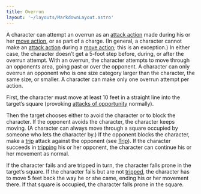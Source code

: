 ```yaml
---
title: Overrun
layout: '~/layouts/MarkdownLayout.astro'
---
```

A character can attempt an overrun as an [attack action](/modern.d20.srd/combat/attack.actions) made during his or her [move action](/modern.d20.srd/combat/move.actions), or as part of a charge. (In
general, a character cannot make an [attack action](/modern.d20.srd/combat/attack.actions) during a [move action](/modern.d20.srd/combat/move.actions); this is an exception.) In either
case, the character doesn’t get a 5-foot step before, during, or after the
overrun attempt. With an overrun, the character attempts to move through an
opponents area, going past or over the opponent. A character can only overrun
an opponent who is one size category larger than the character, the same size,
or smaller. A character can make only one overrun attempt per action.

First, the character must move at least 10 feet in a straight line into the
target’s square (provoking [attacks of opportunity](/modern.d20.srd/combat/attacks.of.opportunity) normally).

Then the target chooses either to avoid the character or to block the
character. If the opponent avoids the character, the character keeps moving.
(A character can always move through a square occupied by someone who lets the
character by.) If the opponent blocks the character, make a
[trip](/modern.d20.srd/combat/trip) attack against the opponent (see
[Trip](/modern.d20.srd/combat/trip)). If the character succeeds in
[tripping](/modern.d20.srd/combat/trip) his or her opponent, the character can
continue his or her movement as normal.

If the character fails and are tripped in turn, the character falls prone in
the target’s square. If the character fails but are not
[tripped](/modern.d20.srd/combat/trip), the character has to move 5 feet back
the way he or she came, ending his or her movement there. If that square is
occupied, the character falls prone in the square.

